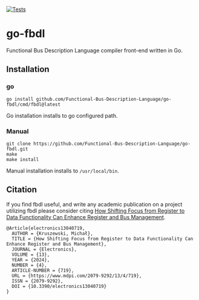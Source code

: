 [![Tests](https://github.com/Functional-Bus-Description-Language/go-fbdl/actions/workflows/tests.yml/badge.svg?branch=master)](https://github.com/Functional-Bus-Description-Language/go-fbdl/actions?query=master)

# go-fbdl

Functional Bus Description Language compiler front-end written in Go.

## Installation

### go
```
go install github.com/Functional-Bus-Description-Language/go-fbdl/cmd/fbdl@latest
```

Go installation installs to go configured path.

### Manual

```
git clone https://github.com/Functional-Bus-Description-Language/go-fbdl.git
make
make install
```

Manual installation installs to `/usr/local/bin`.

## Citation

If you find fbdl useful, and write any academic publication on a project utilizing fbdl please consider citing [How Shifting Focus from Register to Data Functionality Can Enhance Register and Bus Management](https://www.mdpi.com/2079-9292/13/4/719).

```
@Article{electronics13040719,
  AUTHOR = {Kruszewski, Michał},
  TITLE = {How Shifting Focus from Register to Data Functionality Can Enhance Register and Bus Management},
  JOURNAL = {Electronics},
  VOLUME = {13},
  YEAR = {2024},
  NUMBER = {4},
  ARTICLE-NUMBER = {719},
  URL = {https://www.mdpi.com/2079-9292/13/4/719},
  ISSN = {2079-9292},
  DOI = {10.3390/electronics13040719}
}
```
